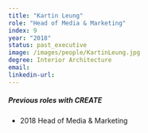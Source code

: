 ```yaml
---
title: "Kartin Leung"
role: "Head of Media & Marketing"
index: 9
year: "2018"
status: past_executive
image: /images/people/KartinLeung.jpg
degree: Interior Architecture
email:
linkedin-url:
---
```

##### Previous roles with CREATE

- 2018 Head of Media & Marketing